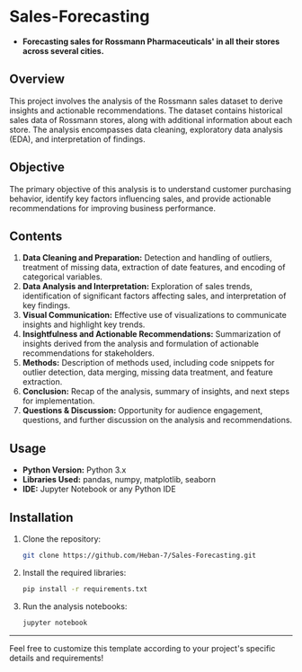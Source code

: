 # Sales-Forecasting

- **Forecasting sales for Rossmann Pharmaceuticals' in all their stores across several cities.**

## Overview
This project involves the analysis of the Rossmann sales dataset to derive insights and actionable recommendations. The dataset contains historical sales data of Rossmann stores, along with additional information about each store. The analysis encompasses data cleaning, exploratory data analysis (EDA), and interpretation of findings.

## Objective
The primary objective of this analysis is to understand customer purchasing behavior, identify key factors influencing sales, and provide actionable recommendations for improving business performance.

## Contents
1. **Data Cleaning and Preparation:** Detection and handling of outliers, treatment of missing data, extraction of date features, and encoding of categorical variables.
2. **Data Analysis and Interpretation:** Exploration of sales trends, identification of significant factors affecting sales, and interpretation of key findings.
3. **Visual Communication:** Effective use of visualizations to communicate insights and highlight key trends.
4. **Insightfulness and Actionable Recommendations:** Summarization of insights derived from the analysis and formulation of actionable recommendations for stakeholders.
5. **Methods:** Description of methods used, including code snippets for outlier detection, data merging, missing data treatment, and feature extraction.
6. **Conclusion:** Recap of the analysis, summary of insights, and next steps for implementation.
7. **Questions & Discussion:** Opportunity for audience engagement, questions, and further discussion on the analysis and recommendations.

## Usage
- **Python Version:** Python 3.x
- **Libraries Used:** pandas, numpy, matplotlib, seaborn
- **IDE:** Jupyter Notebook or any Python IDE

## Installation
1. Clone the repository:
   ```bash
   git clone https://github.com/Heban-7/Sales-Forecasting.git
   ```
2. Install the required libraries:
   ```bash
   pip install -r requirements.txt
   ```
3. Run the analysis notebooks:
   ```bash
   jupyter notebook
   ```

---

Feel free to customize this template according to your project's specific details and requirements!

